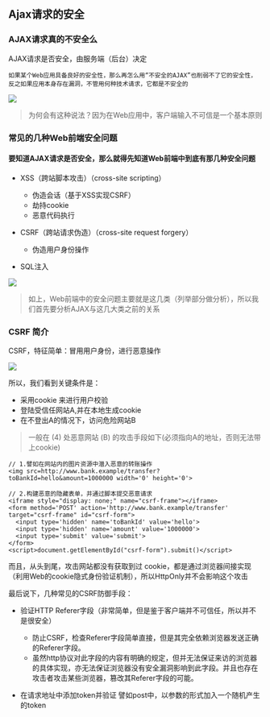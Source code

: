 ## Ajax请求的安全

### AJAX请求真的不安全么
AJAX请求是否安全，由服务端（后台）决定

```
如果某个Web应用具备良好的安全性，那么再怎么用“不安全的AJAX”也削弱不了它的安全性，反之如果应用本身存在漏洞，不管用何种技术请求，它都是不安全的
```
![](https://img2018.cnblogs.com/blog/1231979/201912/1231979-20191208205047225-996662066.png)

>为何会有这种说法？因为在Web应用中，客户端输入不可信是一个基本原则



### 常见的几种Web前端安全问题
#### 要知道AJAX请求是否安全，那么就得先知道Web前端中到底有那几种安全问题

- XSS（跨站脚本攻击）（cross-site scripting）
	- 伪造会话（基于XSS实现CSRF）
	- 劫持cookie
	- 恶意代码执行


- CSRF（跨站请求伪造）（cross-site request forgery）
	- 伪造用户身份操作

- SQL注入

![](https://img2018.cnblogs.com/blog/1231979/201912/1231979-20191208205634215-1037635491.png)

>如上，Web前端中的安全问题主要就是这几类（列举部分做分析），所以我们首先要分析AJAX与这几大类之前的关系


### CSRF 简介

CSRF，特征简单：冒用用户身份，进行恶意操作

![](https://img2018.cnblogs.com/blog/1231979/201912/1231979-20191208205838247-554997845.png)

所以，我们看到关键条件是：
- 采用cookie 来进行用户校验
- 登陆受信任网站A,并在本地生成cookie
- 在不登出A的情况下，访问危险网站B


>一般在 (4) 处恶意网站 (B) 的攻击手段如下(必须指向A的地址，否则无法带上cookie)

```
// 1.譬如在网站内的图片资源中潜入恶意的转账操作
<img src=http://www.bank.example/transfer?toBankId=hello&amount=1000000 width='0' height='0'>

// 2.构建恶意的隐藏表单，并通过脚本提交恶意请求
<iframe style="display: none;" name="csrf-frame"></iframe>
<form method='POST' action='http://www.bank.example/transfer' target="csrf-frame" id="csrf-form">
  <input type='hidden' name='toBankId' value='hello'>
  <input type='hidden' name='amount' value='1000000'>
  <input type='submit' value='submit'>
</form>
<script>document.getElementById("csrf-form").submit()</script>
```

而且，从头到尾，攻击网站都没有获取到过 cookie，都是通过浏览器间接实现（利用Web的cookie隐式身份验证机制），所以HttpOnly并不会影响这个攻击


最后说下，几种常见的CSRF防御手段：
- 验证HTTP Referer字段（非常简单，但是鉴于客户端并不可信任，所以并不是很安全）
	- 防止CSRF，检查Referer字段简单直接，但是其完全依赖浏览器发送正确的Referer字段。
	- 虽然http协议对此字段的内容有明确的规定，但并无法保证来访的浏览器的具体实现，亦无法保证浏览器没有安全漏洞影响到此字段。并且也存在攻击者攻击某些浏览器，篡改其Referer字段的可能。

- 在请求地址中添加token并验证
譬如post中，以参数的形式加入一个随机产生的token